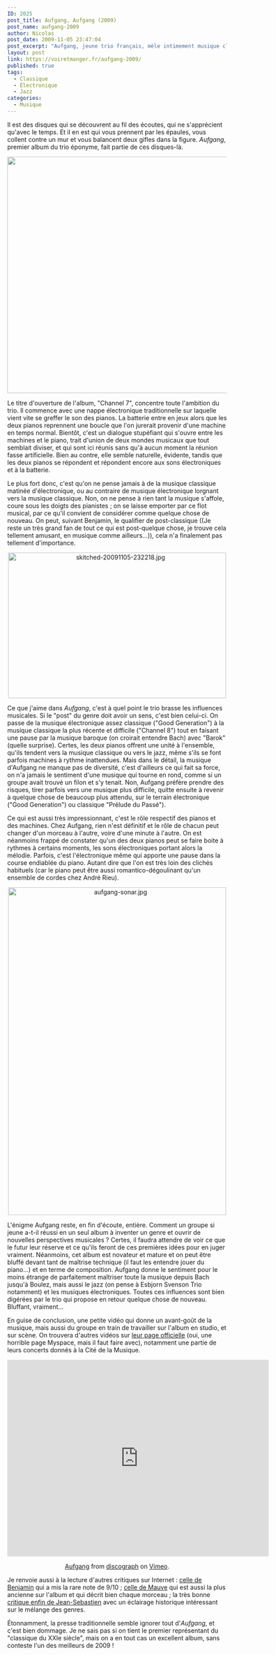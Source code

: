 ```yaml
---
ID: 2025
post_title: Aufgang, Aufgang (2009)
post_name: aufgang-2009
author: Nicolas
post_date: 2009-11-05 23:47:04
post_excerpt: "Aufgang, jeune trio français, mèle intimement musique classique, jazz et musiques électroniques. Le résultat est tout simplement brillant, à tel point que l'on n'hésite pas à parier sur la création d'un nouveau genre..."
layout: post
link: https://voiretmanger.fr/aufgang-2009/
published: true
tags:
  - Classique
  - Électronique
  - Jazz
categories:
  - Musique
---
```

<p></p>
<p>Il est des disques qui se découvrent au fil des écoutes, qui ne s'apprécient qu'avec le temps. Et il en est qui vous prennent par les épaules, vous collent contre un mur et vous balancent deux gifles dans la figure. <em>Aufgang</em>, premier album du trio éponyme, fait partie de ces disques-là.</p>
<p style="text-align: center;"><img class="aligncenter size-full wp-image-2700" title="aufgang-2009" src="https://voiretmanger.fr/wp-content/uploads/2009/11/aufgang-2009.jpg" alt="" width="600" height="541" /></p>
<p>Le titre d'ouverture de l'album, "Channel 7", concentre toute l'ambition du trio. Il commence avec une nappe électronique traditionnelle sur laquelle vient vite se greffer le son des pianos. La batterie entre en jeux alors que les deux pianos reprennent une boucle que l'on jurerait provenir d'une machine en temps normal. Bientôt, c'est un dialogue stupéfiant qui s'ouvre entre les machines et le piano, trait d'union de deux mondes musicaux que tout semblait diviser, et qui sont ici réunis sans qu'à aucun moment la réunion fasse artificielle. Bien au contre, elle semble naturelle, évidente, tandis que les deux pianos se répondent et répondent encore aux sons électroniques et à la batterie.</p>
<p>Le plus fort donc, c'est qu'on ne pense jamais à de la musique classique matinée d'électronique, ou au contraire de musique électronique lorgnant vers la musique classique. Non, on ne pense à rien tant la musique s'affole, coure sous les doigts des pianistes ; on se laisse emporter par ce flot musical, par ce qu'il convient de considérer comme quelque chose de nouveau. On peut, suivant Benjamin, le qualifier de post-classique ((Je reste un très grand fan de tout ce qui est post-quelque chose, je trouve cela tellement amusant, en musique comme ailleurs...)), cela n'a finalement pas tellement d'importance.</p>

<div style="text-align: center;"><img class="aligncenter" src="https://voiretmanger.fr/wp-content/uploads/2009/11/skitched-20091105-232218.jpg" border="0" alt="skitched-20091105-232218.jpg" width="500" height="333" /></div>
<p>Ce que j'aime dans <em>Aufgang</em>, c'est à quel point le trio brasse les influences musicales. Si le "post" du genre doit avoir un sens, c'est bien celui-ci. On passe de la musique électronique assez classique ("Good Generation") à la musique classique la plus récente et difficile ("Channel 8") tout en faisant une pause par la musique baroque (on croirait entendre Bach) avec "Barok" (quelle surprise). Certes, les deux pianos offrent une unité à l'ensemble, qu'ils tendent vers la musique classique ou vers le jazz, même s'ils se font parfois machines à rythme inattendues. Mais dans le détail, la musique d'Aufgang ne manque pas de diversité, c'est d'ailleurs ce qui fait sa force, on n'a jamais le sentiment d'une musique qui tourne en rond, comme si un groupe avait trouvé un filon et s'y tenait. Non, Aufgang préfère prendre des risques, tirer parfois vers une musique plus difficile, quitte ensuite à revenir à quelque chose de beaucoup plus attendu, sur le terrain électronique ("Good Generation") ou classique "Prélude du Passé").</p>
<p>Ce qui est aussi très impressionnant, c'est le rôle respectif des pianos et des machines. Chez Aufgang, rien n'est définitif et le rôle de chacun peut changer d'un morceau à l'autre, voire d'une minute à l'autre. On est néanmoins frappé de constater qu'un des deux pianos peut se faire boite à rythmes à certains moments, les sons électroniques portant alors la mélodie. Parfois, c'est l'électronique même qui apporte une pause dans la course endiablée du piano. Autant dire que l'on est très loin des clichés habituels (car le piano peut être aussi romantico-dégoulinant qu'un ensemble de cordes chez André Rieu).</p>

<div style="text-align: center;"><img class="aligncenter" src="https://voiretmanger.fr/wp-content/uploads/2009/11/aufgang-sonar.jpg" border="0" alt="aufgang-sonar.jpg" width="500" height="750" /></div>
<p>L'énigme Aufgang reste, en fin d'écoute, entière. Comment un groupe si jeune a-t-il réussi en un seul album à inventer un genre et ouvrir de nouvelles perspectives musicales ? Certes, il faudra attendre de voir ce que le futur leur réserve et ce qu'ils feront de ces premières idées pour en juger vraiment. Néanmoins, cet album est novateur et mature et on peut être bluffé devant tant de maîtrise technique (il faut les entendre jouer du piano...) et en terme de composition. Aufgang donne le sentiment pour le moins étrange de parfaitement maîtriser toute la musique depuis Bach jusqu'à Boulez, mais aussi le jazz (on pense à Esbjorn Svenson Trio notamment) et les musiques électroniques. Toutes ces influences sont bien digérées par le trio qui propose en retour quelque chose de nouveau. Bluffant, vraiment...</p>
<p>En guise de conclusion, une petite vidéo qui donne un avant-goût de la musique, mais aussi du groupe en train de travailler sur l'album en studio, et sur scène. On trouvera d'autres vidéos sur <a href="http://clk.tradedoubler.com/click?p=23753&amp;a=403761&amp;g=0&amp;td_partnerId=2003&amp;url=http://www.myspace.com/aufgangsonar">leur page officielle</a> (oui, une horrible page Myspace, mais il faut faire avec), notamment une partie de leurs concerts donnés à la Cité de la Musique.</p>
<p style="text-align: center;"><object classid="clsid:d27cdb6e-ae6d-11cf-96b8-444553540000" width="600" height="450" codebase="http://download.macromedia.com/pub/shockwave/cabs/flash/swflash.cab#version=6,0,40,0"><param name="allowfullscreen" value="true" /><param name="allowscriptaccess" value="always" /><param name="src" value="http://vimeo.com/moogaloop.swf?clip_id=5742621&amp;server=vimeo.com&amp;show_title=1&amp;show_byline=1&amp;show_portrait=0&amp;color=ffffff&amp;fullscreen=1" /><embed type="application/x-shockwave-flash" width="600" height="450" src="http://vimeo.com/moogaloop.swf?clip_id=5742621&amp;server=vimeo.com&amp;show_title=1&amp;show_byline=1&amp;show_portrait=0&amp;color=ffffff&amp;fullscreen=1" allowscriptaccess="always" allowfullscreen="true"></embed></object>

<p style="text-align: center;"><a href="http://vimeo.com/5742621">Aufgang</a> from <a href="http://vimeo.com/discographlabel">discograph</a> on <a href="http://vimeo.com">Vimeo</a>.</p>
<p>Je renvoie aussi à la lecture d'autres critiques sur Internet : <a href="http://www.playlistsociety.fr/2009/10/aufgang-aufgang-910.html">celle de Benjamin</a> qui a mis la rare note de 9/10 ; <a href="http://thevioletteroll.wordpress.com/2009/08/28/aufgang-%E2%80%93-aufgang/">celle de Mauve</a> qui est aussi la plus ancienne sur l'album et qui décrit bien chaque morceau ; la très bonne <a href="http://www.goodkarma.fr/2009/10/05/aufgang-aufgang/">critique enfin de Jean-Sebastien</a> avec un éclairage historique intéressant sur le mélange des genres.</p>
<p>Étonnamment, la presse traditionnelle semble ignorer tout d'<em>Aufgang</em>, et c'est bien dommage. Je ne sais pas si on tient le premier représentant du "classique du XXIe siècle", mais on a en tout cas un excellent album, sans conteste l'un des meilleurs de 2009 !</p>